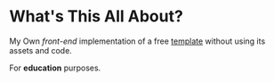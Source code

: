 # What's This All About?

My Own *front-end* implementation of a free [template](http://www.os-templates.com/free-website-templates/nalpure) without
using its assets and code.

For **education** purposes.
